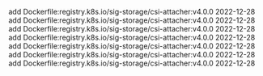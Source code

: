 add Dockerfile:registry.k8s.io/sig-storage/csi-attacher:v4.0.0 2022-12-28
add Dockerfile:registry.k8s.io/sig-storage/csi-attacher:v4.0.0 2022-12-28
add Dockerfile:registry.k8s.io/sig-storage/csi-attacher:v4.0.0 2022-12-28
add Dockerfile:registry.k8s.io/sig-storage/csi-attacher:v4.0.0 2022-12-28
add Dockerfile:registry.k8s.io/sig-storage/csi-attacher:v4.0.0 2022-12-28
add Dockerfile:registry.k8s.io/sig-storage/csi-attacher:v4.0.0 2022-12-28
add Dockerfile:registry.k8s.io/sig-storage/csi-attacher:v4.0.0 2022-12-28
